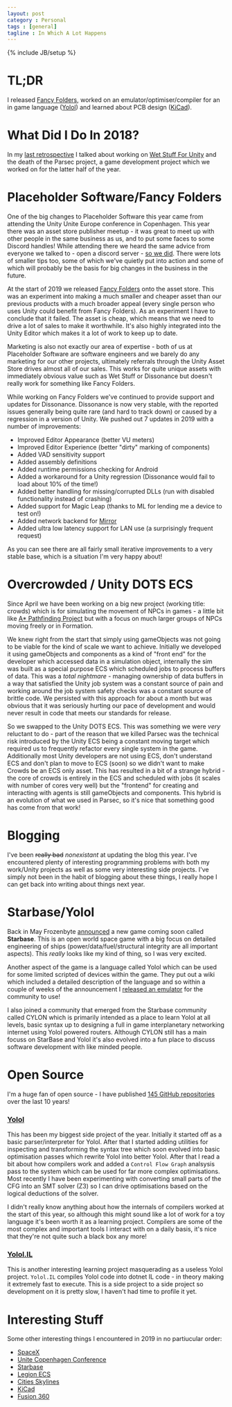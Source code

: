 ```yaml
---
layout: post
category : Personal
tags : [general]
tagline : In Which A Lot Happens
---
```

{% include JB/setup %}

# TL;DR

I released [Fancy Folders](https://assetstore.unity.com/packages/tools/utilities/fancy-folders-143763?aid=1100lJ2J), worked on an emulator/optimiser/compiler for an in game language ([Yolol](https://github.com/martindevans/Yolol)) and learned about PCB design ([KiCad](https://kicad-pcb.org/)).

# What Did I Do In 2018?

In my [last retrospective](https://martindevans.me/personal/2019/01/02/2018-Retrospective/) I talked about working on [Wet Stuff For Unity](https://assetstore.unity.com/packages/tools/particles-effects/wet-stuff-118969?aid=1100lJ2J) and the death of the Parsec project, a game development project which we worked on for the latter half of the year.

# Placeholder Software/Fancy Folders

One of the big changes to Placeholder Software this year came from attending the Unity Unite Europe conference in Copenhagen. This year there was an asset store publisher meetup - it was great to meet up with other people in the same business as us, and to put some faces to some Discord handles! While attending there we heard the same advice from everyone we talked to - open a discord server - [so we did](https://discord.gg/bBr4Ze). There were lots of smaller tips too, some of which we've quietly put into action and some of which will probably be the basis for big changes in the business in the future.

At the start of 2019 we released [Fancy Folders](https://assetstore.unity.com/packages/tools/utilities/fancy-folders-143763?aid=1100lJ2J) onto the asset store. This was an experiment into making a much smaller and cheaper asset than our previous products with a much broader appeal (every single person who uses Unity could benefit from Fancy Folders). As an experiment I have to conclude that it failed. The asset is cheap, which means that we need to drive a lot of sales to make it worthwhile. It's also highly integrated into the Unity Editor which makes it a lot of work to keep up to date.

Marketing is also not exactly our area of expertise - both of us at Placeholder Software are software engineers and we barely do any marketing for our other projects, ultimately referrals through the Unity Asset Store drives almost all of our sales. This works for quite unique assets with immediately obvious value such as Wet Stuff or Dissonance but doesn't really work for something like Fancy Folders.

While working on Fancy Folders we've continued to provide support and updates for Dissonance. Dissonance is now very stable, with the reported issues generally being quite rare (and hard to track down) or caused by a regression in a version of Unity. We pushed out 7 updates in 2019 with a number of improvements:

 - Improved Editor Appearance (better VU meters)
 - Improved Editor Experience (better "dirty" marking of components)
 - Added VAD sensitivity support
 - Added assembly definitions
 - Added runtime permissions checking for Android
 - Added a workaround for a Unity regression (Dissonance would fail to load about 10% of the time!)
 - Added better handling for missing/corrupted DLLs (run with disabled functionality instead of crashing)
 - Added support for Magic Leap (thanks to ML for lending me a device to test on!)
 - Added network backend for [Mirror](https://github.com/vis2k/Mirror)
 - Added ultra low latency support for LAN use (a surprisingly frequent request)

As you can see there are all fairly small iterative improvements to a very stable base, which is a situation I'm very happy about!

# Overcrowded / Unity DOTS ECS

Since April we have been working on a big new project (working title: crowds) which is for simulating the movement of NPCs in games - a little bit like [A* Pathfinding Project](https://assetstore.unity.com/packages/tools/ai/a-pathfinding-project-pro-87744?aid=1100lJ2J) but with a focus on much larger groups of NPCs moving freely or in Formation.

We knew right from the start that simply using gameObjects was not going to be viable for the kind of scale we want to achieve. Initially we developed it using gameObjects and components as a kind of "front end" for the developer which accessed data in a simulation object, internally the sim was built as a special purpose ECS which scheduled jobs to process buffers of data. This was a _total nightmare_ - managing ownership of data buffers in a way that satisfied the Unity job system was a constant source of pain and working around the job system safety checks was a constant source of brittle code. We persisted with this approach for about a month but was obvious that it was seriously hurting our pace of development and would never result in code that meets our standards for release.

So we swapped to the Unity DOTS ECS. This was something we were _very_ reluctant to do - part of the reason that we killed Parsec was the technical risk introduced by the Unity ECS being a constant moving target which required us to frequently refactor every single system in the game. Additionally most Unity developers are not using ECS, don't understand ECS and don't plan to move to ECS (soon) so we didn't want to make Crowds be an ECS only asset. This has resulted in a bit of a strange hybrid - the core of crowds is entirely in the ECS and scheduled with jobs (it scales with number of cores very well) but the "frontend" for creating and interacting with agents is still gameObjects and components. This hybrid is an evolution of what we used in Parsec, so it's nice that something good has come from that work!

# Blogging

I've been ~~really bad~~ _nonexistant_ at updating the blog this year. I've encountered plenty of interesting programming problems with both my work/Unity projects as well as some very interesting side projects. I've simply not been in the habit of blogging about these things, I really hope I can get back into writing about things next year.

# Starbase/Yolol

Back in May Frozenbyte [announced](https://www.frozenbyte.com/2019/05/starbase-a-new-sci-fi-mmo-game-by-frozenbyte-revealed/) a new game coming soon called **Starbase**. This is an open world space game with a big focus on detailed engineering of ships (power/data/fuel/structural integrity are all important aspects). This _really_ looks like my kind of thing, so I was very excited.

Another aspect of the game is a language called Yolol which can be used for some limited scripted of devices within the game. They put out a wiki which included a detailed description of the language and so within a couple of weeks of the announcement I [released an emulator](https://github.com/martindevans/Yolol) for the community to use!

I also joined a community that emerged from the Starbase community called CYLON which is primarily intended as a place to learn Yolol at all levels, basic syntax up to designing a full in game interplanetary networking internet using Yolol powered routers. Although CYLON still has a main focuss on StarBase and Yolol it's also evolved into a fun place to discuss software development with like minded people.

# Open Source

I'm a huge fan of open source - I have published [145 GitHub repositories](https://github.com/martindevans?tab=repositories) over the last 10 years!

### [Yolol](https://github.com/martindevans/Yolol)

This has been my biggest side project of the year. Initially it started off as a basic parser/interpreter for Yolol. After that I started adding utilities for inspecting and transforming the syntax tree which soon evolved into basic optimisation passes which rewrite Yolol into better Yolol. After that I read a bit about how compilers work and added a `Control Flow Graph` analsysis pass to the system which can be used for far more complex optimisations. Most recently I have been experimenting with converting small parts of the CFG into an SMT solver (Z3) so I can drive optimisations based on the logical deductions of the solver.

I didn't really know anything about how the internals of compilers worked at the start of this year, so although this might sound like a lot of work for a toy language it's been worth it as a learning project. Compilers are some of the most complex and important tools I interact with on a daily basis, it's nice that they're not quite such a black box any more!

### [Yolol.IL](https://github.com/martindevans/Yolol.IL)

This is another interesting learning project masquerading as a useless Yolol project. `Yolol.IL` compiles Yolol code into dotnet IL code - in theory making it extremely fast to execute. This is a side project to a side project so development on it is pretty slow, I haven't had time to profile it yet.

# Interesting Stuff

Some other interesting things I encountered in 2019 in no partiucular order:
 - [SpaceX](http://www.spacex.com/)
 - [Unite Copenhagen Conference](https://unity.com/event/unite/2019/copenhagen)
 - [Starbase](https://store.steampowered.com/app/454120/Starbase/)
 - [Legion ECS](https://github.com/TomGillen/legion)
 - [Cities Skylines](https://store.steampowered.com/app/255710/Cities_Skylines/)
 - [KiCad](https://kicad-pcb.org/)
 - [Fusion 360](https://www.autodesk.co.uk/products/fusion-360/overview)